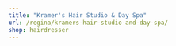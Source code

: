 ```yaml
---
title: "Kramer's Hair Studio & Day Spa"
url: /regina/kramers-hair-studio-and-day-spa/
shop: hairdresser
---
```

